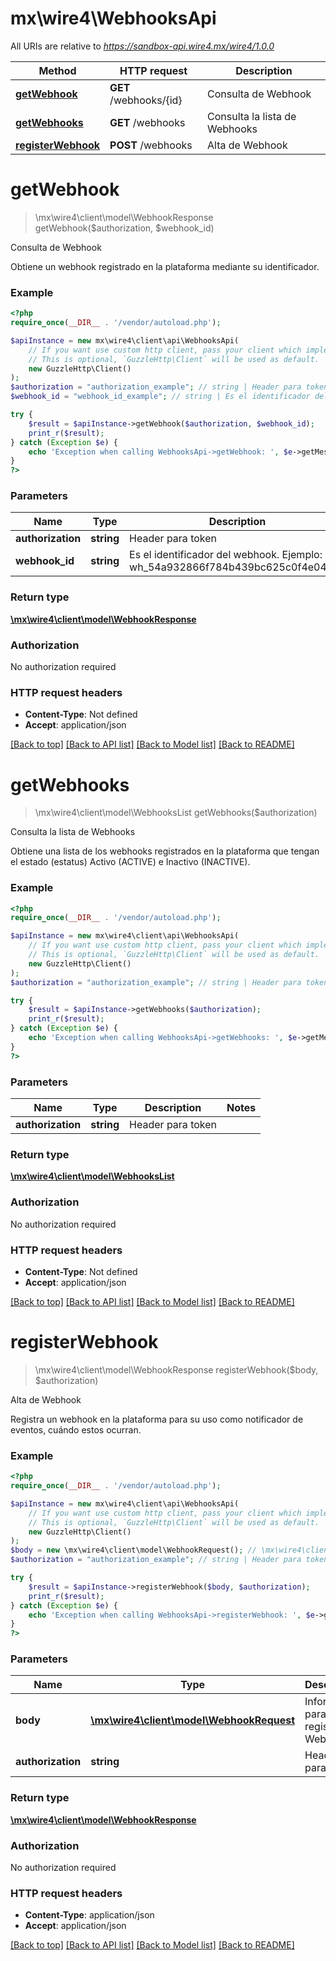 # mx\wire4\WebhooksApi

All URIs are relative to *https://sandbox-api.wire4.mx/wire4/1.0.0*

Method | HTTP request | Description
------------- | ------------- | -------------
[**getWebhook**](WebhooksApi.md#getwebhook) | **GET** /webhooks/{id} | Consulta de Webhook
[**getWebhooks**](WebhooksApi.md#getwebhooks) | **GET** /webhooks | Consulta la lista de Webhooks
[**registerWebhook**](WebhooksApi.md#registerwebhook) | **POST** /webhooks | Alta de Webhook

# **getWebhook**
> \mx\wire4\client\model\WebhookResponse getWebhook($authorization, $webhook_id)

Consulta de Webhook

Obtiene un webhook registrado en la plataforma mediante su identificador.

### Example
```php
<?php
require_once(__DIR__ . '/vendor/autoload.php');

$apiInstance = new mx\wire4\client\api\WebhooksApi(
    // If you want use custom http client, pass your client which implements `GuzzleHttp\ClientInterface`.
    // This is optional, `GuzzleHttp\Client` will be used as default.
    new GuzzleHttp\Client()
);
$authorization = "authorization_example"; // string | Header para token
$webhook_id = "webhook_id_example"; // string | Es el identificador del webhook. Ejemplo: wh_54a932866f784b439bc625c0f4e04e12

try {
    $result = $apiInstance->getWebhook($authorization, $webhook_id);
    print_r($result);
} catch (Exception $e) {
    echo 'Exception when calling WebhooksApi->getWebhook: ', $e->getMessage(), PHP_EOL;
}
?>
```

### Parameters

Name | Type | Description  | Notes
------------- | ------------- | ------------- | -------------
 **authorization** | **string**| Header para token |
 **webhook_id** | **string**| Es el identificador del webhook. Ejemplo: wh_54a932866f784b439bc625c0f4e04e12 |

### Return type

[**\mx\wire4\client\model\WebhookResponse**](../Model/WebhookResponse.md)

### Authorization

No authorization required

### HTTP request headers

 - **Content-Type**: Not defined
 - **Accept**: application/json

[[Back to top]](#) [[Back to API list]](../../README.md#documentation-for-api-endpoints) [[Back to Model list]](../../README.md#documentation-for-models) [[Back to README]](../../README.md)

# **getWebhooks**
> \mx\wire4\client\model\WebhooksList getWebhooks($authorization)

Consulta la lista de Webhooks

Obtiene una lista de los webhooks registrados en la plataforma que tengan el estado (estatus)  Activo (ACTIVE) e Inactivo (INACTIVE).

### Example
```php
<?php
require_once(__DIR__ . '/vendor/autoload.php');

$apiInstance = new mx\wire4\client\api\WebhooksApi(
    // If you want use custom http client, pass your client which implements `GuzzleHttp\ClientInterface`.
    // This is optional, `GuzzleHttp\Client` will be used as default.
    new GuzzleHttp\Client()
);
$authorization = "authorization_example"; // string | Header para token

try {
    $result = $apiInstance->getWebhooks($authorization);
    print_r($result);
} catch (Exception $e) {
    echo 'Exception when calling WebhooksApi->getWebhooks: ', $e->getMessage(), PHP_EOL;
}
?>
```

### Parameters

Name | Type | Description  | Notes
------------- | ------------- | ------------- | -------------
 **authorization** | **string**| Header para token |

### Return type

[**\mx\wire4\client\model\WebhooksList**](../Model/WebhooksList.md)

### Authorization

No authorization required

### HTTP request headers

 - **Content-Type**: Not defined
 - **Accept**: application/json

[[Back to top]](#) [[Back to API list]](../../README.md#documentation-for-api-endpoints) [[Back to Model list]](../../README.md#documentation-for-models) [[Back to README]](../../README.md)

# **registerWebhook**
> \mx\wire4\client\model\WebhookResponse registerWebhook($body, $authorization)

Alta de Webhook

Registra un webhook en la plataforma para su uso como notificador de eventos, cuándo estos ocurran.

### Example
```php
<?php
require_once(__DIR__ . '/vendor/autoload.php');

$apiInstance = new mx\wire4\client\api\WebhooksApi(
    // If you want use custom http client, pass your client which implements `GuzzleHttp\ClientInterface`.
    // This is optional, `GuzzleHttp\Client` will be used as default.
    new GuzzleHttp\Client()
);
$body = new \mx\wire4\client\model\WebhookRequest(); // \mx\wire4\client\model\WebhookRequest | Información para registrar un Webhook
$authorization = "authorization_example"; // string | Header para token

try {
    $result = $apiInstance->registerWebhook($body, $authorization);
    print_r($result);
} catch (Exception $e) {
    echo 'Exception when calling WebhooksApi->registerWebhook: ', $e->getMessage(), PHP_EOL;
}
?>
```

### Parameters

Name | Type | Description  | Notes
------------- | ------------- | ------------- | -------------
 **body** | [**\mx\wire4\client\model\WebhookRequest**](../Model/WebhookRequest.md)| Información para registrar un Webhook |
 **authorization** | **string**| Header para token |

### Return type

[**\mx\wire4\client\model\WebhookResponse**](../Model/WebhookResponse.md)

### Authorization

No authorization required

### HTTP request headers

 - **Content-Type**: application/json
 - **Accept**: application/json

[[Back to top]](#) [[Back to API list]](../../README.md#documentation-for-api-endpoints) [[Back to Model list]](../../README.md#documentation-for-models) [[Back to README]](../../README.md)

